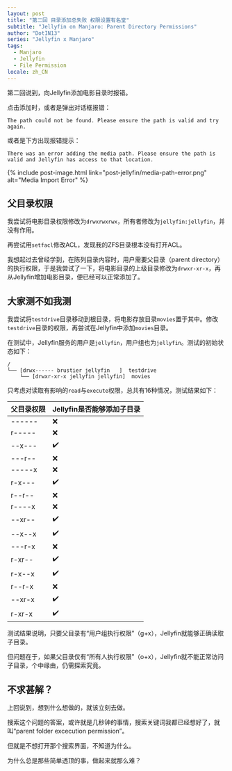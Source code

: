 ```yaml
---
layout: post
title: "第二回 目录添加总失败 权限设置有名堂"
subtitle: "Jellyfin on Manjaro: Parent Directory Permissions"
author: "DotIN13"
series: "Jellyfin x Manjaro"
tags:
  - Manjaro
  - Jellyfin
  - File Permission
locale: zh_CN
---
```


第二回说到，向Jellyfin添加电影目录时报错。

点击添加时，或者是弹出对话框报错：

```plaintext
The path could not be found. Please ensure the path is valid and try again.
```

或者是下方出现报错提示：

```plaintext
There was an error adding the media path. Please ensure the path is valid and Jellyfin has access to that location.
```

{% include post-image.html link="post-jellyfin/media-path-error.png" alt="Media Import Error" %}

## 父目录权限

我尝试将电影目录权限修改为`drwxrwxrwx`，所有者修改为`jellyfin:jellyfin`，并没有作用。

再尝试用`setfacl`修改ACL，发现我的ZFS目录根本没有打开ACL。

我想起过去曾经学到，在陈列目录内容时，用户需要父目录（parent directory）的执行权限，于是我尝试了一下，将电影目录的上级目录修改为`drwxr-xr-x`，再从Jellyfin增加电影目录，便已经可以正常添加了。

## 大家测不如我测

我尝试将`testdrive`目录移动到根目录，将电影存放目录`movies`置于其中。修改`testdrive`目录的权限，再尝试在Jellyfin中添加`movies`目录。

在测试中，Jellyfin服务的用户是`jellyfin`，用户组也为`jellyfin`。测试的初始状态如下：

```shell
/
└── [drwx------ brustier jellyfin   ]  testdrive
    └── [drwxr-xr-x jellyfin jellyfin]  movies
```

只考虑对读取有影响的`read`与`execute`权限，总共有16种情况，测试结果如下：

| 父目录权限   | Jellyfin是否能够添加子目录 |
| ------- | ----------------- |
| \------ | ❌                 |
| r-----  | ❌                 |
| \--x--- | ✔️                |
| \---r-- | ❌                 |
| \-----x | ❌                 |
| r-x---  | ✔️                |
| r--r--  | ❌                 |
| r----x  | ❌                 |
| \--xr-- | ✔️                |
| \--x--x | ✔️                |
| \---r-x | ❌                 |
| r-xr--  | ✔️                |
| r-x--x  | ✔️                |
| r--r-x  | ❌                 |
| \--xr-x | ✔️                |
| r-xr-x  | ✔️                |

测试结果说明，只要父目录有“用户组执行权限”（g+x），Jellyfin就能够正确读取子目录。

但问题在于，如果父目录仅有“所有人执行权限”（o+x），Jellyfin就不能正常访问子目录，个中缘由，仍需探索究竟。

## 不求甚解？

上回说到，想到什么想做的，就该立刻去做。

搜索这个问题的答案，或许就是几秒钟的事情，搜索关键词我都已经想好了，就叫“parent folder excecution permission”。

但就是不想打开那个搜索界面，不知道为什么。

为什么总是那些简单透顶的事，做起来就那么难？
